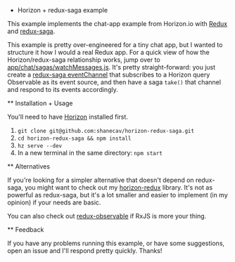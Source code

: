 * Horizon + redux-saga example

This example implements the chat-app example from Horizon.io with [Redux](http://redux.js.org/) and [redux-saga](http://yelouafi.github.io/redux-saga/index.html).

This example is pretty over-engineered for a tiny chat app, but I wanted to structure it how I would a real Redux app. For a quick view of how the Horizon/redux-saga relationship works, jump over to [app/chat/sagas/watchMessages.js](app/chat/sagas/watchMessages.js). It's pretty straight-forward: you just create a [redux-saga eventChannel](http://yelouafi.github.io/redux-saga/docs/api/index.html#eventchannelsubscribe-buffer-matcher) that subscribes to a Horizon query Observable as its event source, and then have a saga `take()` that channel and respond to its events accordingly.

** Installation + Usage

You'll need to have [Horizon](http://horizon.io/install/) installed first.

1. `git clone git@github.com:shanecav/horizon-redux-saga.git`
2. `cd horizon-redux-saga && npm install`
3. `hz serve --dev`
4. In a new terminal in the same directory: `npm start`

** Alternatives

If you're looking for a simpler alternative that doesn't depend on redux-saga, you might want to check out my [horizon-redux](https://github.com/shanecav/horizon-redux) library. It's not as powerful as redux-saga, but it's a lot smaller and easier to implement (in my opinion) if your needs are basic.

You can also check out [redux-observable](https://redux-observable.js.org/) if RxJS is more your thing.

** Feedback

If you have any problems running this example, or have some suggestions, open an issue and I'll respond pretty quickly. Thanks!
